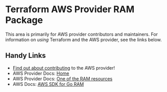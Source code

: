 # Terraform AWS Provider RAM Package

This area is primarily for AWS provider contributors and maintainers. For information on _using_ Terraform and the AWS provider, see the links below.


## Handy Links
* [Find out about contributing](../../../docs/contributing) to the AWS provider!
* AWS Provider Docs: [Home](https://registry.terraform.io/providers/hashicorp/aws/latest/docs)
* AWS Provider Docs: [One of the RAM resources](https://registry.terraform.io/providers/hashicorp/aws/latest/docs/resources/ram_principal_association)
* AWS Docs: [AWS SDK for Go RAM](https://docs.aws.amazon.com/sdk-for-go/api/service/ram/)
